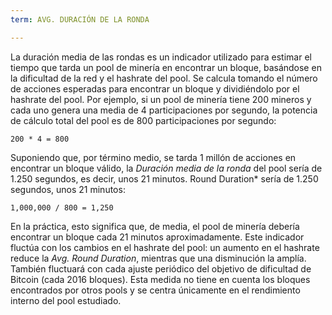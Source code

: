 ```yaml
---
term: AVG. DURACIÓN DE LA RONDA

---
```

La duración media de las rondas es un indicador utilizado para estimar el tiempo que tarda un pool de minería en encontrar un bloque, basándose en la dificultad de la red y el hashrate del pool. Se calcula tomando el número de acciones esperadas para encontrar un bloque y dividiéndolo por el hashrate del pool. Por ejemplo, si un pool de minería tiene 200 mineros y cada uno genera una media de 4 participaciones por segundo, la potencia de cálculo total del pool es de 800 participaciones por segundo:

```text
200 * 4 = 800
```

Suponiendo que, por término medio, se tarda 1 millón de acciones en encontrar un bloque válido, la *Duración media de la ronda* del pool sería de 1.250 segundos, es decir, unos 21 minutos. Round Duration* sería de 1.250 segundos, unos 21 minutos:

```text
1,000,000 / 800 = 1,250
```

En la práctica, esto significa que, de media, el pool de minería debería encontrar un bloque cada 21 minutos aproximadamente. Este indicador fluctúa con los cambios en el hashrate del pool: un aumento en el hashrate reduce la *Avg. Round Duration*, mientras que una disminución la amplía. También fluctuará con cada ajuste periódico del objetivo de dificultad de Bitcoin (cada 2016 bloques). Esta medida no tiene en cuenta los bloques encontrados por otros pools y se centra únicamente en el rendimiento interno del pool estudiado.